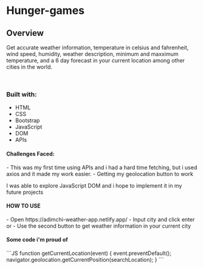 # Hunger-games
 <h2> Overview</h2>
<p> Get accurate weather information, temperature in celsius and fahrenheit, wind speed, humidity, weather description, minimum and maxximum temperature, and a 6 day forecast in your current location among other cities in the world. </p>
<br>
<h3>Built with:</h3>
<ul>
 <li>HTML</li>
  <li>CSS</li>
  <li>Bootstrap</li>
  <li>JavaScript</li>
 <li>DOM</li>
 <li>APIs</li>
 </ul>
 
<h4>Challenges Faced:</h4>
- This was my first time using APIs and i had a hard time fetching, but i used axios and it made my work easier.
- Getting my geolocation button to work
<p> I was able to explore JavaScript DOM and i hope to implement it in my future projects </p>

<h4> HOW TO USE</h4>
- Open https://adimchi-weather-app.netlify.app/
- Input city and click enter or
- Use the second button to get weather information in your current city

<h4> Some code i'm proud of</h4>
```JS
function getCurrentLocation(event) {
  event.preventDefault();
  navigator.geolocation.getCurrentPosition(searchLocation);
}
```




